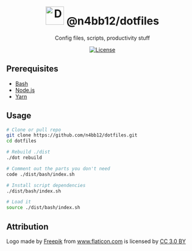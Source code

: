 <h1 align="center">
  <img alt="Demo" src="https://image.flaticon.com/icons/svg/994/994077.svg" height="48">
  @n4bb12/dotfiles
</h1>

<p align="center">
  Config files, scripts, productivity stuff
</p>

<p align="center">
  <a href="https://raw.githubusercontent.com/n4bb12/dotfiles/master/LICENSE">
    <img alt="License" src="https://img.shields.io/badge/License-ISC-lightgrey.svg?style=flat-square">
  </a>
</p>

## Prerequisites

- [Bash](https://www.google.de/search?q=install+bash)
- [Node.js](https://nodejs.org/en/download/)
- [Yarn](https://yarnpkg.com/lang/en/docs/install/)

## Usage

```bash
# Clone or pull repo
git clone https://github.com/n4bb12/dotfiles.git
cd dotfiles

# Rebuild ./dist
./dot rebuild

# Comment out the parts you don't need
code ./dist/bash/index.sh

# Install script dependencies
./dist/bash/index.sh

# Load it
source ./dist/bash/index.sh
```

## Attribution

Logo made by <a href="http://www.freepik.com" title="Freepik">Freepik</a> from <a href="https://image.flaticon.com/icons/svg/994/994077.svg" title="Flaticon">www.flaticon.com</a> is licensed by <a href="http://creativecommons.org/licenses/by/3.0/" title="Creative Commons BY 3.0" target="_blank">CC 3.0 BY</a>
